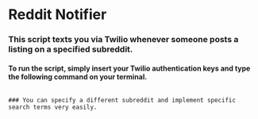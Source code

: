 # Reddit Notifier 

### This script texts you via Twilio whenever someone posts a listing on a specified subreddit. 

#### To run the script, simply insert your Twilio authentication keys and type the following command on your terminal.

``` clockwork reddit_notifier.rb

### You can specify a different subreddit and implement specific search terms very easily. 